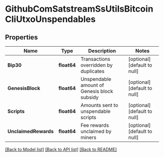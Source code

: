 # GithubComSatstreamSsUtilsBitcoinCliUtxoUnspendables

## Properties
Name | Type | Description | Notes
------------ | ------------- | ------------- | -------------
**Bip30** | **float64** | Transactions overridden by duplicates | [optional] [default to null]
**GenesisBlock** | **float64** | Unspendable amount of Genesis block subsidy | [optional] [default to null]
**Scripts** | **float64** | Amounts sent to unspendable scripts | [optional] [default to null]
**UnclaimedRewards** | **float64** | Fee rewards unclaimed by miners | [optional] [default to null]

[[Back to Model list]](../README.md#documentation-for-models) [[Back to API list]](../README.md#documentation-for-api-endpoints) [[Back to README]](../README.md)

